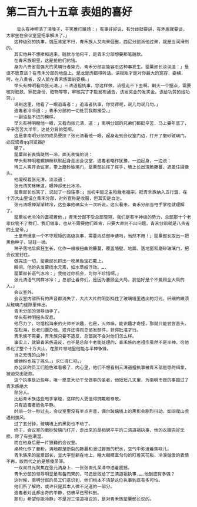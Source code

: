 # 第二百九十五章 表姐的喜好
        举头有神明清了清嗓子，干笑着打暖场：」有事好好说，有分歧就要讲，有矛盾就要谈，大家坐在会议室里把事解决了。」
       这种级别的执事，强压肯定不行，青禾族人又向来倔傲，西尼分部派他过来，就是当润滑剂的。
       其实他并不想掺和进来，赃款与他何干，是青禾分部想要那笔赃款。
       在青禾族眼里，这是抢他们的钱。
       身为八贵省最强大的灵境行者势力，青禾分部岂能容忍这种事发生。罂粟部长淡淡道：」是谁不愿意谈？在青禾分部的地盘上，是龙是虎都得听话。讲规矩才是对你最大的宽容，耍横，呵，在八贵省，没人能在青禾族面前耍横。」
       举头有神明看向张元清，」三清道祖执事，您这样做，流程走不下去啊。剿灭一个据点，需要核对赃款、罪犯身份、赃物等等，审核完了才能发布通告，该发奖金的发奖金，该给功劳的给功劳。」
       说到这里，他看了一眼追毒者：」追毒者执事，你觉得呢，说几句说几句。」
       追毒者冷冷道：」青禾分部的一切处罚我都接受。」
       一副油盐不进的模样。
       举头有神明瞪他一眼，又看向张元清，道：」南明分部的兄弟们都挺辛苦，马上要年底了，辛辛苦苦大半年，这处分背的冤啊。
       这是拿南明分部的成员要挟？张元清看他一眼，起身走到会议室门边，打开了磨砂玻璃门。必应或者qq浏览器@
       硬了。
       罂粟部长表情陡然一冷，面无表情的说：
       举头有神明和螺蛳粉默默起身走出会议室，追毒者略作犹豫，一边起身，一边说：
       待三人离开会议室，带上磨砂玻璃门，罂粟部长挥了挥手，墙上长出清脆藤蔓，遮盖住摄像头。
       他凝视着张元清，淡淡道：
       张元清笑眯眯道，眼神却无比冰冷。
       罂粟部长也笑了，说起了一段往事:」当初中庭之主险胜老祖宗，把青禾族纳入五行盟，在十万大山里设立青禾分部，对外宣称是收服，但其实是自治。
       张元清眼神渐渐转冷，这些事他确实头一次听说，这么看来，青禾分部当甩手掌柜就理解了。
       罂粟长老冷冷的直视着他，」青禾分部不受总部管辖，我们是有半神级的势力，总部那十个老家伙管不了我们，我们做事，也从不需要他们首肯，只要大原则不出问题，青禾分部就是八贵省的土皇帝。」
       土皇帝缉拿一个不守规矩的高级执事，需要向总部申请吗，当然不用！」罂粟部长取出一把黑色种子，轻轻一抛。
       种子落地后疯狂生长，化作一根根扭曲的藤蔓，覆盖墙壁、地面、落地窗和磨砂玻璃门，把会议室封住。
       做完这一切，罂粟部长抓出一枚黑色宝石戴上。
       瞬间，他的头发蒙绕水元素，如水草般浮动。….
       罂粟部长语气冰冷：」我给过你机会，可你不珍惜啊。」
       张元清语气同样冰冷：」总部让着你们，是因为要顾全大局，我恰好是个不爱顾全大局的人。」
       会议室外。
       会议室内部所有的声音都消失了，大片大片的阴影挡住了玻璃墙里透出的灯光，纤细的嫩须从玻璃门缝隙里伸出。
       青禾分部的领导动手了。
       举头有神明摇头叹息。
       他尽力了，可惜松海来的火师不识趣，也是，火师嘛，能识趣才奇怪，那就只能尝尝苦头。
       在松海，长老们要办他，或许还得向总部发邮件，获得批准才行。
       青禾族不需要，青禾族只要不造反，总部就不会对他们怎么样。
       事实上，就算青禾族造反，也不是总部十老能处理的，青禾族的老祖宗虽然不是半神，可他炼化了整个十万大山，在那片领地里他能与半神争锋。
       当之无愧的山神！
       螺蛳粉也摇了摇头，」求仁得仁吧。」
       办公区的员工们脸色难看极了，内心里，他们不想看到三清道祖执事被青禾部屈辱的缉拿，被迫交出赃款。
       这个执事是近些年，唯一愿意大动干戈做事的圣者，他短短几天里，为南明市做的事超过了青禾族绝大
       部分人。
       比起青禾族这些甩手掌柜，这样的人更值得拥戴和尊敬。
       只有追毒者脸色平静。
       时间一分一秒过去，会议室里没有半点声音，偶尔玻璃墙上的黑影会剧烈抖动，如同爬山虎遇到强风。
       过了五分钟，玻璃墙上的黑影也不动了。
       终于，会议室的磨砂玻璃门打开，走出来的是相貌平平的三清道祖执事，他的衣服完好无损，除了有些潮湿。
       而在他身后是一片狼藉的会议室。
       桌椅化作了童粉，满地都是断裂的藤蔓和漫过脚面的积水，空气中弥漫着焦味儿。
       青禾族来的罂粟部长，呈大字型躺在地上，瞪大眼睛直勾勾的盯着天花板，冷漠倔傲的表情不再，取而代之的是憨傻呆滞。
       一双双目光聚焦在张元清身上，一张张面孔呆滞中透着震撼。
       青禾分部的领导明显是有备而来的，可还是败给了三清道祖执事.….他到底有多强？
       这时候，南明分部的员工们意识到，他们根本不清楚这位执事到底有多可怕。
       他们所了解的，或许只是其本人微不足道的一部分。
       追毒者对此却出奇的平静，仿佛早已预料到。
       那句」希望你能冷静」不是对三清道祖说的，是对青禾族罂粟部长说的。